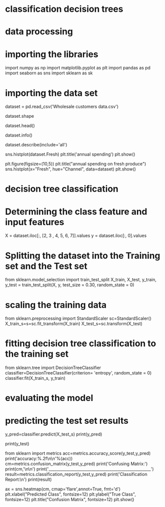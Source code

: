 # classification decision trees 
# data processing
# importing the libraries  
import numpy as np
import matplotlib.pyplot as plt 
import pandas as pd
import seaborn as sns 
import sklearn as sk
# importing the data set 
dataset = pd.read_csv('Wholesale customers data.csv')

dataset.shape

dataset.head()

dataset.info()

dataset.describe(include='all')

sns.histplot(dataset.Fresh)
plt.title('annual spending')
plt.show()

plt.figure(figsize=(10,5))
plt.title("annual spending on fresh produce")
sns.histplot(x="Fresh", hue="Channel", data=dataset)
plt.show()

# decision  tree classification
# Determining the class feature and input features
X = dataset.iloc[:, [2, 3 , 4, 5, 6, 7]].values
y = dataset.iloc[:, 0].values

# Splitting the dataset into the Training set and the Test set
from sklearn.model_selection import train_test_split
X_train, X_test, y_train, y_test = train_test_split(X, y, test_size = 0.30, random_state = 0)

# scaling the training data
from sklearn.preprocessing import StandardScaler
sc=StandardScaler()
X_train_s=s=sc.fit_transform(X_train)
X_test_s=sc.transform(X_test)

# fitting decision  tree classification to the training set 
from sklearn.tree import DecisionTreeClassifier
classifier=DecisionTreeClassifier(criterion= 'entropy', random_state = 0)
classifier.fit(X_train_s, y_train)

# evaluating the model
# predicting the test set results 
y_pred=classifier.predict(X_test_s)
print(y_pred)

print(y_test)

from sklearn import metrics
acc=metrics.accuracy_score(y_test,y_pred)
print('accuracy:%.2f\n\n'%(acc))
cm=metrics.confusion_matrix(y_test,y_pred)
print('Confusing Matrix:')
print(cm,'\n\n')
print('____________________________________________________')
result=metrics.classification_report(y_test,y_pred)
print('Classification Report:\n')
print(result)


ax = sns.heatmap(cm, cmap='flare',annot=True, fmt='d')
plt.xlabel("Predicted Class", fontsize=12)
plt.ylabel("True Class", fontsize=12)
plt.title("Confusion Matrix", fontsize=12)
plt.show()

 
